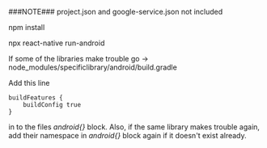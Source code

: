 ###NOTE### project.json and google-service.json not included

npm install

npx react-native run-android

If some of the libraries make trouble 
go -> node_modules/specificlibrary/android/build.gradle

Add this line
 
    buildFeatures {
        buildConfig true
    }
    
in to the files *android{}* block.
Also, if the same library makes trouble again, add their namespace in *android{}* block again if it doesn't exist already.
